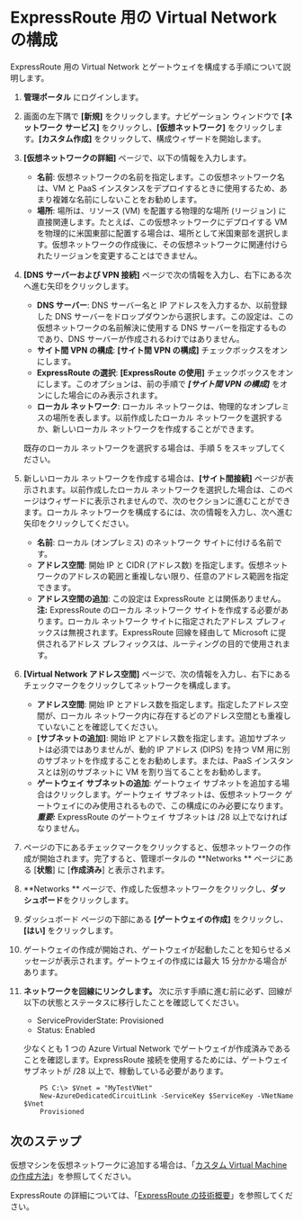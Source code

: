 <properties
   pageTitle="Expressroute 用のVirtual Network の構成 | Microsoft Azure"
   description="この記事では、ExpressRoute 用に仮想ネットワーク (VNet) をセットアップする手順について説明します。"
   documentationCenter="na"
   services="expressroute"
   authors="cherylmc"
   manager="carolz"
   editor="tysonn" />

<tags 
   ms.service="expressroute"
   ms.devlang="na"
   ms.topic="article" 
   ms.tgt_pltfrm="na"
   ms.workload="infrastructure-services" 
   ms.date="07/28/2015"
   ms.author="cherylmc"/>

#  ExpressRoute 用の Virtual Network の構成

ExpressRoute 用の Virtual Network とゲートウェイを構成する手順について説明します。

1. **管理ポータル** にログインします。
2. 画面の左下隅で **[新規]** をクリックします。ナビゲーション ウィンドウで **[ネットワーク サービス]** をクリックし、**[仮想ネットワーク]** をクリックします。**[カスタム作成]** をクリックして、構成ウィザードを開始します。
3. **[仮想ネットワークの詳細]** ページで、以下の情報を入力します。

	- **名前**: 仮想ネットワークの名前を指定します。この仮想ネットワーク名は、VM と PaaS インスタンスをデプロイするときに使用するため、あまり複雑な名前にしないことをお勧めします。
	- **場所**: 場所は、リソース (VM) を配置する物理的な場所 (リージョン) に直接関連します。たとえば、この仮想ネットワークにデプロイする VM を物理的に米国東部に配置する場合は、場所として米国東部を選択します。仮想ネットワークの作成後に、その仮想ネットワークに関連付けられたリージョンを変更することはできません。

4. **[DNS サーバーおよび VPN 接続]** ページで次の情報を入力し、右下にある次へ進む矢印をクリックします。

	- **DNS サーバー**: DNS サーバー名と IP アドレスを入力するか、以前登録した DNS サーバーをドロップダウンから選択します。この設定は、この仮想ネットワークの名前解決に使用する DNS サーバーを指定するものであり、DNS サーバーが作成されるわけではありません。
	- **サイト間 VPN の構成**: **[サイト間 VPN の構成]** チェックボックスをオンにします。
	- **ExpressRoute の選択**: **[ExpressRoute の使用]** チェックボックスをオンにします。このオプションは、前の手順で ***[サイト間 VPN の構成]*** をオンにした場合にのみ表示されます。
	- **ローカル ネットワーク**: ローカル ネットワークは、物理的なオンプレミスの場所を表します。以前作成したローカル ネットワークを選択するか、新しいローカル ネットワークを作成することができます。

	既存のローカル ネットワークを選択する場合は、手順 5 をスキップしてください。

5. 新しいローカル ネットワークを作成する場合は、**[サイト間接続]** ページが表示されます。以前作成したローカル ネットワークを選択した場合は、このページはウィザードに表示されませんので、次のセクションに進むことができます。ローカル ネットワークを構成するには、次の情報を入力し、次へ進む矢印をクリックしてください。

	- **名前**: ローカル (オンプレミス) のネットワーク サイトに付ける名前です。
	- **アドレス空間**: 開始 IP と CIDR (アドレス数) を指定します。仮想ネットワークのアドレスの範囲と重複しない限り、任意のアドレス範囲を指定できます。
	- **アドレス空間の追加**: この設定は ExpressRoute とは関係ありません。**注:** ExpressRoute のローカル ネットワーク サイトを作成する必要があります。ローカル ネットワーク サイトに指定されたアドレス プレフィックスは無視されます。ExpressRoute 回線を経由して Microsoft に提供されるアドレス プレフィックスは、ルーティングの目的で使用されます。

6. **[Virtual Network アドレス空間]** ページで、次の情報を入力し、右下にあるチェックマークをクリックしてネットワークを構成します。

	- **アドレス空間**: 開始 IP とアドレス数を指定します。指定したアドレス空間が、ローカル ネットワーク内に存在するどのアドレス空間とも重複していないことを確認してください。
	- **[サブネットの追加]**: 開始 IP とアドレス数を指定します。追加サブネットは必須ではありませんが、動的 IP アドレス (DIPS) を持つ VM 用に別のサブネットを作成することをお勧めします。または、PaaS インスタンスとは別のサブネットに VM を割り当てることをお勧めします。
	- **ゲートウェイ サブネットの追加**: ゲートウェイ サブネットを追加する場合はクリックします。ゲートウェイ サブネットは、仮想ネットワーク ゲートウェイにのみ使用されるもので、この構成にのみ必要になります。***重要:*** ExpressRoute のゲートウェイ サブネットは /28 以上でなければなりません。

7. ページの下にあるチェックマークをクリックすると、仮想ネットワークの作成が開始されます。完了すると、管理ポータルの **Networks ** ページにある [**状態**] に [**作成済み**] と表示されます。

8. **Networks ** ページで、作成した仮想ネットワークをクリックし、**ダッシュボード**をクリックします。
9. ダッシュボード ページの下部にある **[ゲートウェイの作成]** をクリックし、**[はい]** をクリックします。

10. ゲートウェイの作成が開始され、ゲートウェイが起動したことを知らせるメッセージが表示されます。ゲートウェイの作成には最大 15 分かかる場合があります。
11. **ネットワークを回線にリンクします。** 次に示す手順に進む前に必ず、回線が以下の状態とステータスに移行したことを確認してください。 

	- ServiceProviderState: Provisioned
	- Status: Enabled

	少なくとも 1 つの Azure Virtual Network でゲートウェイが作成済みであることを確認します。ExpressRoute 接続を使用するためには、ゲートウェイ サブネットが /28 以上で、稼動している必要があります。

			PS C:\> $Vnet = "MyTestVNet"
			New-AzureDedicatedCircuitLink -ServiceKey $ServiceKey -VNetName $Vnet
			Provisioned

## 次のステップ
仮想マシンを仮想ネットワークに追加する場合は、「[カスタム Virtual Machine の作成方法](../virtual-machines-create-custom.md)」を参照してください。

ExpressRoute の詳細については、「[ExpressRoute の技術概要](expressroute-introduction.md)」を参照してください。


 

<!---HONumber=July15_HO5-->